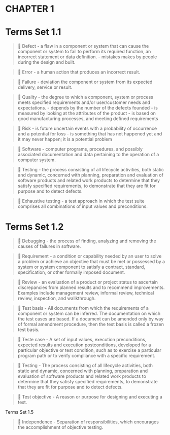 # CHAPTER 1

# Terms Set 1.1



> &#x1F539; Defect - a flaw in a component or system that can cause the component or system to fail to 	perform its required function, an incorrect statement or data definition.
	- mistakes makes by people during the design and built.

> &#x1F539; Error - a human action that produces an incorrect result.

> &#x1F539; Failure - deviation the component or system from its expected delivery, service or result.

> &#x1F539; Quality - the degree to which a component, system or process meets specified 		  	requirements and/or user/customer needs and expectations.
	     - depends by the number of the defects founded
	     - is measured by looking at the attributes of the product
	     - is based on good manufacturing processes, and meeting defined requirements

> &#x1F539; Risk	 - is future uncertain events with a probability of occurrence and a potential for 	loss
	 - is something that has not happened yet and it may never happen; it is a 		potential problem

> &#x1F539; Software - computer programs, procedures, and possibly associated documentation and data 	pertaining to the operation of a computer system.

> &#x1F539; Testing - the process consisting of all lifecycle activities, both static and dynamic, 		concerned with planning, preparation and evaluation of software products and 		related work products to determine that they satisfy specified requirements, to 	demonstrate that they are fit for purpose and to detect defects.

> &#x1F539; Exhaustive testing - a test approach in which the test suite comprises all combinations of input values and preconditions.



# Terms Set 1.2

> &#x1F539; Debugging - the process of finding, analyzing and removing the causes of failures in software.

> &#x1F539; Requirement - a condition or capability needed by an user to solve a problem or achieve an objective that must be met or possessed by a system or system component to satisfy 	a contract, standard, specification, or other formally imposed document.

> &#x1F539; Review - an evaluation of a product or project status to ascertain discrepancies from planned results and to recommend improvements. Examples include management review, 	informal review, technical review, inspection, and wallkthrough.

> &#x1F539; Test basis - All documents from which the requirements of a component or system can be inferred. The documentation on which the test cases are based. If a document can be amended only by way of formal amendment procedure, then the test basis is called a frozen test basis.

> &#x1F539; Teste case - A set of input values, execution preconditions, expected results and execution postconditions, developed for a particular objective or test condition, such as to exercise a particular program path or to verify compliance with a specific requirement.

> &#x1F539; Testing - The process consisting of all lifecycle activities, both static and dynamic, concerned with planning, preparation and evaluation of software products and related work products to determine that they satisfy specified requirements, to demonstrate that they are fit for purpose and to detect defects.


> &#x1F539; Test objective - A reason or purpose for designing and executing a test.


Terms Set 1.5

> &#x1F539; Independence - Separation of responsibilities, which encourages the accomplishment of objective testing.
